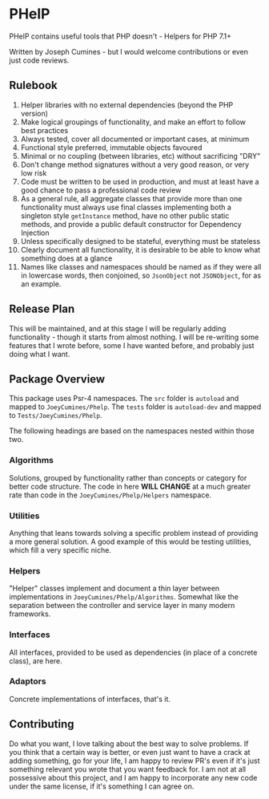 # PHelP

PHelP contains useful tools that PHP doesn't - Helpers for PHP 7.1+

Written by Joseph Cumines - but I would welcome contributions or even just
code reviews.

## Rulebook

1. Helper libraries with no external dependencies (beyond the PHP version)
2. Make logical groupings of functionality, and make an effort to follow best 
    practices
3. Always tested, cover all documented or important cases, at minimum
4. Functional style preferred, immutable objects favoured
5. Minimal or no coupling (between libraries, etc) without sacrificing "DRY"
6. Don't change method signatures without a very good reason, or very low risk
7. Code must be written to be used in production, and must at least have a
    good chance to pass a professional code review
8. As a general rule, all aggregate classes that provide more than one 
    functionality must always use final classes implementing both a singleton
    style `getInstance` method, have no other public static methods, and
    provide a public default constructor for Dependency Injection
9. Unless specifically designed to be stateful, everything must be stateless
10. Clearly document all functionality, it is desirable to be able to know
    what something does at a glance
11. Names like classes and namespaces should be named as if they were all in
    lowercase words, then conjoined, so `JsonObject` not `JSONObject`, for as
    an example.

## Release Plan

This will be maintained, and at this stage I will be regularly adding 
functionality - though it starts from almost nothing. I will be re-writing
some features that I wrote before, some I have wanted before, and probably
just doing what I want.

## Package Overview

This package uses Psr-4 namespaces. The `src` folder is `autoload` and mapped
to `JoeyCumines/Phelp`. The `tests` folder is `autoload-dev` and mapped to
`Tests/JoeyCumines/Phelp`.

The following headings are based on the namespaces nested within those two.

### Algorithms

Solutions, grouped by functionality rather than concepts or category for
better code structure. The code in here **WILL CHANGE** at a much greater rate
than code in the `JoeyCumines/Phelp/Helpers` namespace.

### Utilities

Anything that leans towards solving a specific problem instead of providing
a more general solution. A good example of this would be testing utilities,
which fill a very specific niche.

### Helpers

"Helper" classes implement and document a thin layer between implementations
in `JoeyCumines/Phelp/Algorithms`. Somewhat like the separation between the
controller and service layer in many modern frameworks.

### Interfaces

All interfaces, provided to be used as dependencies (in place of a concrete
class), are here.

### Adaptors

Concrete implementations of interfaces, that's it.

## Contributing

Do what you want, I love talking about the best way to solve problems. If you
think that a certain way is better, or even just want to have a crack at
adding something, go for your life, I am happy to review PR's even if it's
just something relevant you wrote that you want feedback for. I am not at
all possessive about this project, and I am happy to incorporate any new code
under the same license, if it's something I can agree on.
